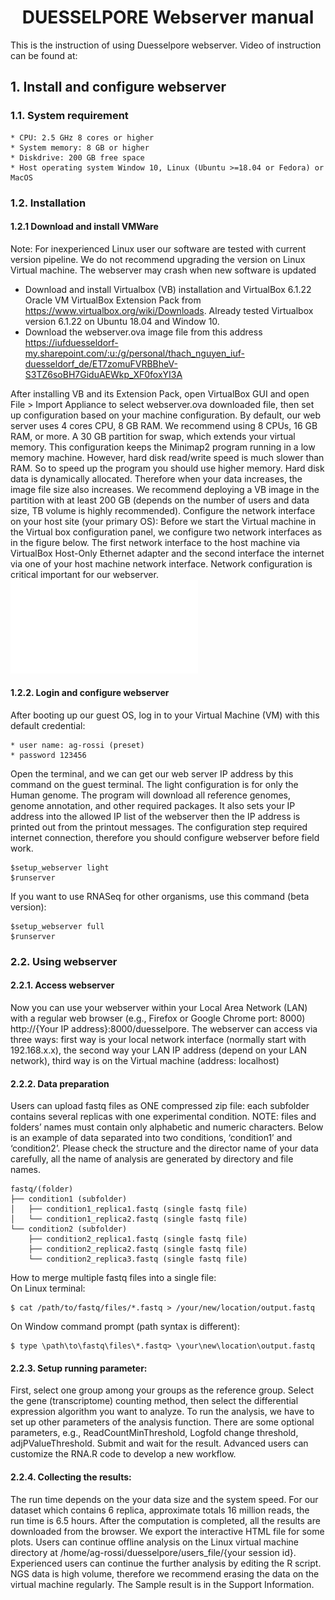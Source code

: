# <center>DUESSELPORE Webserver manual </center>

This is the instruction of using Duesselpore webserver. Video of instruction can be found at: 

## 1. Install and configure webserver
### 1.1. System requirement

    * CPU: 2.5 GHz 8 cores or higher
    * System memory: 8 GB or higher
    * Diskdrive: 200 GB free space
    * Host operating system Window 10, Linux (Ubuntu >=18.04 or Fedora) or MacOS

### 1.2. Installation
#### 1.2.1 Download and install VMWare<br>

Note: For inexperienced Linux user our software are tested with current version pipeline. We do not recommend upgrading the version on Linux Virtual machine. The webserver may crash when new software is updated<br>

* Download and install Virtualbox (VB) installation and VirtualBox 6.1.22 Oracle VM VirtualBox Extension Pack from https://www.virtualbox.org/wiki/Downloads. Already tested Virtualbox version 6.1.22 on Ubuntu 18.04 and Window 10.<br>
* Download the webserver.ova image file from this address <br>
https://iufduesseldorf-my.sharepoint.com/:u:/g/personal/thach_nguyen_iuf-duesseldorf_de/ET7zomuFVRBBheV-S3TZ6soBH7GiduAEWkp_XF0foxYI3A <br>

After installing VB and its Extension Pack, open VirtualBox GUI and open File > Import Appliance to select webserver.ova downloaded file, then set up configuration based on your machine configuration.
By default, our web server uses 4 cores CPU, 8 GB RAM. We recommend using 8 CPUs, 16 GB RAM, or more. A 30 GB partition for swap, which extends your virtual memory. This configuration keeps the Minimap2 program running in a low memory machine. However, hard disk read/write speed is much slower than RAM. So to speed up the program you should use higher memory. Hard disk data is dynamically allocated. Therefore when your data increases, the image file size also increases. We recommend deploying a VB image in the partition with at least 200 GB (depends on the number of users and data size, TB volume is highly recommended).
Configure the network interface on your host site (your primary OS):
Before we start the Virtual machine in the Virtual box configuration panel, we configure two network interfaces as in the figure below. The first network interface to the host machine via VirtualBox Host-Only Ethernet adapter and the second interface the internet via one of your host machine network interface. Network configuration is critical important for our webserver.
<br>
![Network interface configuration](img/network_interface.pdf)

#### 1.2.2. Login and configure webserver
After booting up our guest OS, log in to your Virtual Machine (VM) with this default credential:<br> 
```
* user name: ag-rossi (preset)
* password 123456
```
Open the terminal, and we can get our web server IP address by this command on the guest terminal. The light configuration is for only the Human genome. The program will download all reference genomes, genome annotation, and other required packages. It also sets your IP address into the allowed IP list of the webserver then the IP address is printed out from the printout messages. The configuration step required internet connection, therefore you should configure webserver before field work.

```console
$setup_webserver light
$runserver
```
If you want to use RNASeq for other organisms, use this command (beta version): 

```console
$setup_webserver full
$runserver
```

### 2.2. Using webserver
#### 2.2.1. Access webserver
Now you can use your webserver within your Local Area Network (LAN) with a regular web browser (e.g., Firefox or Google Chrome port: 8000) http://{Your IP address}:8000/duesselpore.
The webserver can access via three ways: first way is your local network interface (normally start with 192.168.x.x), the second way your LAN IP address (depend on your LAN network), third way is on the Virtual machine (address: localhost)

#### 2.2.2. Data preparation

Users can upload fastq files as ONE compressed zip file: each subfolder contains several replicas with one experimental condition.
NOTE: files and folders’ names must contain only alphabetic and numeric characters.
Below is an example of data separated into two conditions, ‘condition1’ and ‘condition2’. Please check the structure and the director name of your data carefully, all the name of analysis are generated by directory and file names.

```
fastq/(folder)
├── condition1 (subfolder)
│   ├── condition1_replica1.fastq (single fastq file)
│   └── condition1_replica2.fastq (single fastq file)
└── condition2 (subfolder)
    ├── condition2_replica1.fastq (single fastq file)
    ├── condition2_replica2.fastq (single fastq file)
    └── condition2_replica3.fastq (single fastq file)
```
How to merge multiple fastq files into a single file:<br>
On Linux terminal:
```console
$ cat /path/to/fastq/files/*.fastq > /your/new/location/output.fastq
```   
On Window command prompt (path syntax is different):
```console
$ type \path\to\fastq\files\*.fastq> \your\new\location\output.fastq
```
#### 2.2.3. Setup running parameter:
First, select one group among your groups as the reference group. Select the gene (transcriptome) counting method, then select the differential expression algorithm you want to analyze. 
To run the analysis, we have to set up other parameters of the analysis function. There are some optional parameters, e.g., ReadCountMinThreshold, Logfold change threshold, adjPValueThreshold. Submit and wait for the result. 
Advanced users can customize the RNA.R code to develop a new workflow.

#### 2.2.4. Collecting the results:
The run time depends on the your data size and the system speed. For our dataset which contains 6 replica, approximate totals 16 million reads, the run time is 6.5 hours. After the computation is completed, all the results are downloaded from the browser. We export the interactive HTML file for some plots.
Users can continue offline analysis on the Linux virtual machine directory at /home/ag-rossi/duesselpore/users_file/{your session id}. Experienced users can continue the further analysis by editing the R script. NGS data is high volume, therefore we recommend erasing the data on the virtual machine regularly. The Sample result is in the Support Information.
